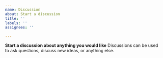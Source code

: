 ```yaml
---
name: Discussion
about: Start a discussion
title: ''
labels: ''
assignees: ''

---
```


**Start a discussion about anything you would like**
Discussions can be used to ask questions, discuss new ideas, or anything else.
